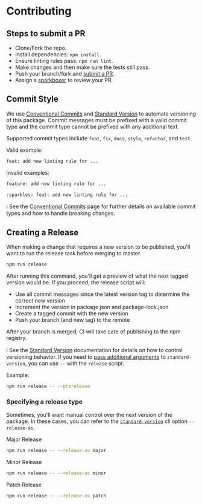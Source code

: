 # Contributing

## Steps to submit a PR

- Clone/Fork the repo.
- Install dependencies: `npm install`.
- Ensure linting rules pass: `npm run lint`.
- Make changes and then make sure the tests still pass.
- Push your branch/fork and [submit a PR][pr].
- Assign a [sparkboxer][contributors] to review your PR.

## Commit Style

We use [Conventional Commits] and [Standard Version] to automate versioning of this package. Commit messages must be prefixed with a valid commit type and the commit type cannot be prefixed with any additional text.

Supported commit types include `feat`, `fix`, `docs`, `style`, `refactor`, and `test`.

Valid example:

```sh
feat: add new linting rule for ...
```

Invalid examples:

```sh
feature: add new linting rule for ...
```

```sh
:sparkles: feat: add new linting rule for ...
```

ℹ️ See the [Conventional Commits] page for further details on available commit types and how to handle breaking changes.

## Creating a Release

When making a change that requires a new version to be published, you'll want to run the release task before merging to master.

```sh
npm run release
```

After running this command, you'll get a preview of what the next tagged version would be. If you proceed, the release script will:

- Use all commit messages since the latest version tag to determine the correct new version
- Increment the version in package.json and package-lock.json
- Create a tagged commit with the new version
- Push your branch (and new tag) to the remote

After your branch is merged, CI will take care of publishing to the npm registry.

ℹ️ See the [Standard Version][standard cli] documentation for details on how to control versioning behavior. If you need to [pass additional arguments][npm script args] to `standard-version`, you can use `--` with the `release` script.

Example:

```sh
npm run release -- --prerelease
```

### Specifying a release type

Sometimes, you'll want manual control over the next version of the package. In these cases, you can refer to the [`standard-version`][standard cli] cli option `--release-as`.

Major Release

```sh
npm run release -- --release-as major
```

Minor Release

```sh
npm run release -- --release-as minor
```

Patch Release

```sh
npm run release -- --release-as patch
```

[pr]: https://github.com/sparkbox/safe-focus/compare
[contributors]: https://github.com/sparkbox/safe-focus/graphs/contributors
[Conventional Commits]: https://www.conventionalcommits.org/en/v1.0.0/
[Standard Version]: https://github.com/conventional-changelog/standard-version
[standard cli]: https://github.com/conventional-changelog/standard-version#cli-usage
[npm script args]: https://docs.npmjs.com/cli/v7/commands/npm-run-script#:~:text=Any%20positional%20arguments,test%20--%20--grep%3D%22pattern%22
